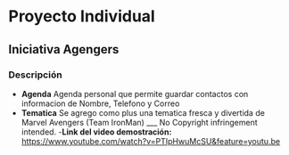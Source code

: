 # Proyecto Individual
## Iniciativa Agengers
### Descripción 
  - **Agenda** Agenda personal que permite guardar contactos con informacion de Nombre, Telefono y Correo
  - **Tematica** Se agrego como plus una tematica fresca y divertida de Marvel Avengers (Team IronMan) ___ No Copyright infringement intended.
  -**Link del video demostración:** https://www.youtube.com/watch?v=PTIpHwuMcSU&feature=youtu.be
